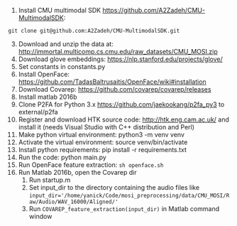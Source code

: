1. Install CMU multimodal SDK https://github.com/A2Zadeh/CMU-MultimodalSDK:
```
git clone git@github.com:A2Zadeh/CMU-MultimodalSDK.git
```
3. Download and unzip the data at: http://immortal.multicomp.cs.cmu.edu/raw_datasets/CMU_MOSI.zip
4. Download glove embeddings: https://nlp.stanford.edu/projects/glove/
5. Set constants in constants.py
6. Install OpenFace: https://github.com/TadasBaltrusaitis/OpenFace/wiki#installation
7. Download Covarep: https://github.com/covarep/covarep/releases
8. Install matlab 2016b
9. Clone P2FA for Python 3.x https://github.com/jaekookang/p2fa_py3 to external/p2fa
10. Register and download HTK source code: http://htk.eng.cam.ac.uk/ and install it (needs Visual Studio with C++ distribution and Perl)
11. Make python virtual environment: python3 -m venv venv
12. Activate the virtual environment: source venv/bin/activate
13. Install python requirements: pip install -r requirements.txt
14. Run the code: python main.py
15. Run OpenFace feature extraction: `sh openface.sh`
16. Run Matlab 2016b, open the Covarep dir
    1. Run startup.m
    2. Set input_dir to the directory containing the audio files like `input_dir='/home/yanick/Code/mosi_preprocessing/data/CMU_MOSI/Raw/Audio/WAV_16000/Aligned/'`
    3. Run `COVAREP_feature_extraction(input_dir)` in Matlab command window
